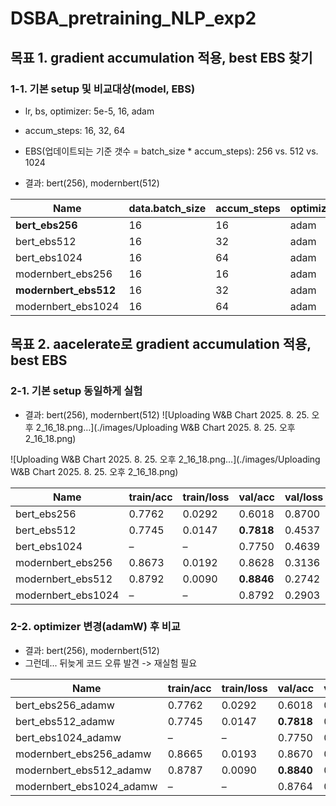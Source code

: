 # DSBA_pretraining_NLP_exp2

## 목표 1. gradient accumulation 적용, best EBS 찾기

### 1-1. 기본 setup 및 비교대상(model, EBS)
  - lr, bs, optimizer: 5e-5, 16, adam
  - accum_steps: 16, 32, 64
  - EBS(업데이트되는 기준 갯수 = batch_size * accum_steps): 256 vs. 512 vs. 1024

- 결과: bert(256), modernbert(512)
  
| Name               | data.batch_size | accum_steps | optimizer | lr      | train/acc | train/loss | val/acc | val/loss | test/acc | test/loss |
|--------------------|-----------------|-------------|-----------|---------|-----------|------------|---------|----------|----------|-----------|
| **bert_ebs256**        | 16              | 16          | adam      | 0.00005 | 0.8125    | 0.4442     | 0.7834  | 0.4706   | 0.8590   | 0.3186    |
| bert_ebs512        | 16              | 32          | adam      | 0.00005 | 0.8438    | 0.3463     | 0.8378  | 0.3742   | 0.8582   | 0.3207    |
| bert_ebs1024       | 16              | 64          | adam      | 0.00005 | 0.8906    | 0.2660     | **0.8676**  | 0.3071   | **0.8688**   | 0.3014    |
| modernbert_ebs256  | 16              | 16          | adam      | 0.00005 | 0.9219    | 0.2016     | 0.8962  | 0.2482   | 0.8994   | 0.2460    |
| **modernbert_ebs512**  | 16              | 32          | adam      | 0.00005 | 0.9375    | 0.1574     | **0.9076**  | 0.2249   | **0.9054**   | 0.2308    |
| modernbert_ebs1024 | 16              | 64          | adam      | 0.00005 | 0.9531    | 0.1282     | 0.9050  | 0.2392   | 0.9040   | 0.2420    |


  
## 목표 2. aacelerate로 gradient accumulation 적용, best EBS
### 2-1. 기본 setup 동일하게 실험
- 결과: bert(256), modernbert(512)
![Uploading W&B Chart 2025. 8. 25. 오후 2_16_18.png…](./images/Uploading W&B Chart 2025. 8. 25. 오후 2_16_18.png)

![Uploading W&B Chart 2025. 8. 25. 오후 2_16_18.png…](./images/Uploading W&B Chart 2025. 8. 25. 오후 2_16_18.png)

| Name               | train/acc | train/loss | val/acc | val/loss | test/acc | test/loss |
|--------------------|-----------|------------|---------|----------|----------|-----------|
| bert_ebs256        | 0.7762    | 0.0292     | 0.6018  | 0.8700   | **0.8138**   | 0.4088    |
| bert_ebs512        | 0.7745    | 0.0147     | **0.7818**  | 0.4537   | 0.8122   | 0.4079    |
| bert_ebs1024       | –         | –          | 0.7750  | 0.4639   | 0.7812   | 0.4644    |
| modernbert_ebs256  | 0.8673    | 0.0192     | 0.8628  | 0.3136   | 0.8870   | 0.2716    |
| modernbert_ebs512  | 0.8792    | 0.0090     | **0.8846**  | 0.2742   | **0.8898**   | 0.2702    |
| modernbert_ebs1024 | –         | –          | 0.8792  | 0.2903   | 0.8840   | 0.2881    |

### 2-2. optimizer 변경(adamW) 후 비교

- 결과: bert(256), modernbert(512)
- 그런데... 뒤늦게 코드 오류 발견 -> 재실험 필요

| Name                   | train/acc | train/loss | val/acc | val/loss | test/acc | test/loss |
|------------------------|-----------|------------|---------|----------|----------|-----------|
| bert_ebs256_adamw      | 0.7762    | 0.0292     | 0.6018  | 0.8700   | **0.8138**   | 0.4088    |
| bert_ebs512_adamw      | 0.7745    | 0.0147     | **0.7818**  | 0.4537   | 0.8122   | 0.4079    |
| bert_ebs1024_adamw     | –         | –          | 0.7750  | 0.4639   | 0.7812   | 0.4644    |
| modernbert_ebs256_adamw| 0.8665    | 0.0193     | 0.8670  | 0.3032   | 0.8846   | 0.2739    |
| modernbert_ebs512_adamw| 0.8787    | 0.0090     | **0.8840**  | 0.2746   | **0.8884**   | 0.2712    |
| modernbert_ebs1024_adamw| –        | –          | 0.8764  | 0.2942   | 0.8812   | 0.2921    |


